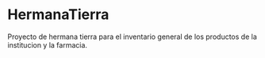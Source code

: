 # HermanaTierra
Proyecto de hermana tierra para el inventario general de los productos de la institucion y la farmacia.
